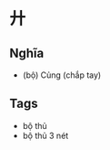 # 廾

## Nghĩa
* (bộ) Củng (chắp tay)

## Tags
* bộ thủ
* bộ thủ 3 nét

<script>window.HANZI_FIELD='廾';</script>
